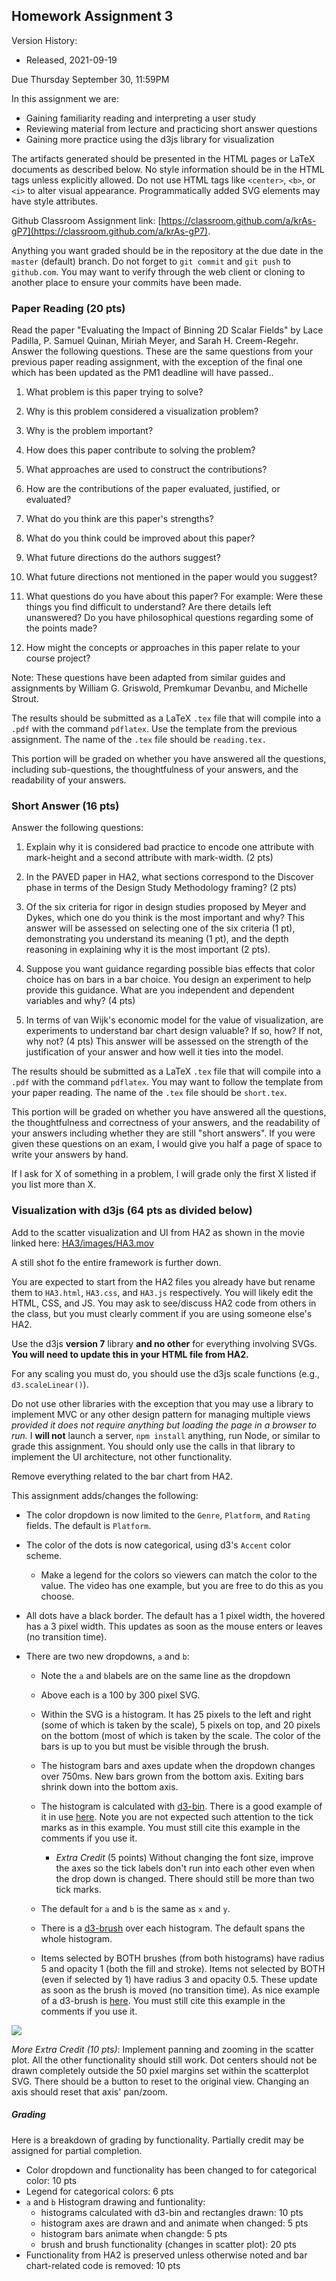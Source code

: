 ## Homework Assignment 3

Version History: 

- Released, 2021-09-19


Due Thursday September 30, 11:59PM

In this assignment we are:

- Gaining familiarity reading and interpreting a user study
- Reviewing material from lecture and practicing short answer questions
- Gaining more practice using the d3js library for visualization

The artifacts generated should be presented in the HTML pages or LaTeX
documents as described below. No style information should be in the HTML tags
unless explicitly allowed. Do not use HTML tags like `<center>`, `<b>`, or
`<i>` to alter visual appearance.  Programmatically added SVG elements may
have style attributes.

Github Classroom Assignment link: [https://classroom.github.com/a/krAs-gP7](https://classroom.github.com/a/krAs-gP7).

Anything you want graded should be in the repository at the due date in the
`master` (default) branch. Do not forget to `git commit` and `git push` to
`github.com`. You may want to verify through the web client or cloning to
another place to ensure your commits have been made.


### Paper Reading (20 pts)

Read the paper "Evaluating the Impact of Binning 2D Scalar Fields" by Lace
Padilla, P. Samuel Quinan, Miriah Meyer, and Sarah H. Creem-Regehr. Answer the
following questions. These are the same questions from your previous paper
reading assignment, with the exception of the final one which has been updated
as the PM1 deadline will have passed..

1. What problem is this paper trying to solve?

2. Why is this problem considered a visualization problem?

3. Why is the problem important?

4. How does this paper contribute to solving the problem? 

5. What approaches are used to construct the contributions?

6. How are the contributions of the paper evaluated, justified, or evaluated? 

7. What do you think are this paper's strengths? 

8. What do you think could be improved about this paper?

9. What future directions do the authors suggest? 

10. What future directions not mentioned in the paper would you suggest?

11. What questions do you have about this paper? For example: Were these things
   you find difficult to understand? Are there details left unanswered? Do you
have philosophical questions regarding some of the points made?

12. How might the concepts or approaches in this paper relate to your course
   project? 

Note: These questions have been adapted from similar guides and assignments by
William G.  Griswold, Premkumar Devanbu, and Michelle Strout.

The results should be submitted as a LaTeX `.tex` file that will compile into
a `.pdf` with the command `pdflatex`. Use the template from the previous
assignment. The name of the `.tex` file should be `reading.tex.`

This portion will be graded on whether you have answered all the questions,
including sub-questions, the thoughtfulness of your answers, and the
readability of your answers.

### Short Answer (16 pts)

Answer the following questions:

1. Explain why it is considered bad practice to encode one attribute with
   mark-height and a second attribute with mark-width. (2 pts) 

2. In the PAVED paper in HA2, what sections correspond to the Discover phase
   in terms of the Design Study Methodology framing? (2 pts)

3. Of the six criteria for rigor in design studies proposed by Meyer and
   Dykes, which one do you think is the most important and why? This answer
will be assessed on selecting one of the six criteria (1 pt), demonstrating
you understand its meaning (1 pt), and the depth reasoning in explaining why
it is the most important (2 pts). 

4. Suppose you want guidance regarding possible bias effects that color choice
   has on bars in a bar choice. You design an experiment to help provide this
guidance. What are you independent and dependent variables and why? (4 pts)

5. In terms of van Wijk's economic model for the value of visualization, are
   experiments to understand bar chart design valuable? If so, how? If not,
why not? (4 pts) This answer will be assessed on the strength of the
justification of your answer and how well it ties into the model.


The results should be submitted as a LaTeX `.tex` file that will compile into
a `.pdf` with the command `pdflatex`. You may want to follow the template from
your paper reading. The name of the `.tex` file should be `short.tex`.

This portion will be graded on whether you have answered all the questions,
the thoughtfulness and correctness of your answers, and the readability of
your answers including whether they are still "short answers". If you were
given these questions on an exam, I would give you half a page of space to
write your answers by hand.

If I ask for X of something in a problem, I will grade only the first X
listed if you list more than X.


### Visualization with d3js (64 pts as divided below) 

Add to the scatter visualization and UI from HA2 as shown in the movie linked
here: [HA3/images/HA3.mov](HA3/images/HA3.mov)

A still shot fo the entire framework is further down.

You are expected to start from the HA2 files you already have but rename them
to `HA3.html`, `HA3.css`, and `HA3.js` respectively. You will likely edit the
HTML, CSS, and JS. You may ask to see/discuss HA2 code from others in the
class, but you must clearly comment if you are using someone else's HA2.

Use the d3js **version 7** library **and no other** for everything involving
SVGs. **You will need to update this in your HTML file from HA2.** 

For any scaling you must do, you should use the d3js scale functions (e.g.,
`d3.scaleLinear()`).

Do not use other libraries with the exception that you may use a library to
implement MVC or any other design pattern for managing multiple views
*provided it does not require anything but loading the page in a browser to
run.* I **will not** launch a server, `npm install` anything, run Node, or
similar to grade this assignment. You should only use the calls in that library
to implement the UI architecture, not other functionality.

Remove everything related to the bar chart from HA2. 

This assignment adds/changes the following:

- The color dropdown is now limited to the `Genre`, `Platform`, and `Rating`
  fields. The default is `Platform`.

- The color of the dots is now categorical, using d3's `Accent` color scheme.

  - Make a legend for the colors so viewers can match the color to the value. 
    The video has one example, but you are free to do this as you choose.

- All dots have a black border. The default has a 1 pixel width, the hovered
  has a 3 pixel width. This updates as soon as the mouse enters or leaves (no
transition time).

- There are two new dropdowns, `a` and `b`:
 
  - Note the `a` and `b`labels are on the same line as the dropdown

  - Above each is a 100 by 300 pixel SVG. 

  - Within the SVG is a histogram. It has 25 pixels to the left and right
    (some of which is taken by the scale), 5 pixels on top, and 20 pixels on
the bottom (most of which is taken by the scale. The color of the bars is up
to you but must be visible through the brush.

  - The histogram bars and axes update when the dropdown changes over 750ms.
    New bars grown from the bottom axis. Exiting bars shrink down into the
bottom axis.

  - The histogram is calculated with
    [d3-bin](https://observablehq.com/@d3/d3-bin). There is a good example of
it in use [here](https://observablehq.com/@d3/histogram). Note you are not
expected such attention to the tick marks as in this example. You must still
cite this example in the comments if you use it.
    
    - *Extra Credit* (5 points) Without changing the font size, improve the axes
    so the tick labels don't run into each other even when the drop down is
changed. There should still be more than two tick marks.

  - The default for `a` and `b` is the same as `x` and `y`.

  - There is a [d3-brush](https://github.com/d3/d3-brush) over each histogram.
    The default spans the whole histogram.

  - Items selected by BOTH brushes (from both histograms) have radius 5 and
    opacity 1 (both the fill and stroke). Items not selected by BOTH (even if
selected by 1) have radius 3 and opacity 0.5. These update as soon as the
brush is moved (no transition time). As nice example of a d3-brush is
[here](https://observablehq.com/@d3/focus-context?collection=@d3/d3-brush).
You must still cite this example in the comments if you use it.


![](HA3/images/CSC544-HA3.png)


*More Extra Credit (10 pts)*: Implement panning and zooming in the scatter
plot. All the other functionality should still work. Dot centers should not be
drawn completely outside the 50 pxiel margins set within the scatterplot SVG.
There should be a button to reset to the original view. Changing an axis
should reset that axis' pan/zoom.  




##### Grading

Here is a breakdown of grading by functionality. Partially credit may be
assigned for partial completion.

- Color dropdown and functionality has been changed to for categorical color:
  10 pts
- Legend for categorical colors: 6 pts
- `a` and `b` Histogram drawing and funtionality:
  - histograms calculated with d3-bin and rectangles drawn: 10 pts
  - histogram axes are drawn and and animate when changed: 5 pts
  - histogram bars animate when changde: 5 pts
  - brush and brush functionality (changes in scatter plot): 20 pts
- Functionality from HA2 is preserved unless otherwise noted and bar
  chart-related code is removed: 10 pts

